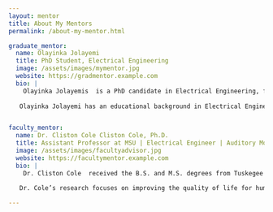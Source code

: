 ```yaml
---
layout: mentor
title: About My Mentors
permalink: /about-my-mentor.html

graduate_mentor:
  name: Olayinka Jolayemi
  title: PhD Student, Electrical Engineering
  image: /assets/images/mymentor.jpg
  website: https://gradmentor.example.com
  bio: |
    Olayinka Jolayemis  is a PhD candidate in Electrical Engineering, focused on Secure Embedded Systems. continuing his academic journey. He is involved with Dr. Cole's Secure Signal and Systems research group, where his primary research focuses on investigating adversarial attack effects on Resilient Distributed Algorithms (RDO). 
    
   Olayinka Jolayemi has an educational background in Electrical Engineering, earning both his Bachelor of Science (BS) and Master of Science (MS) degrees in Electrical Engineering. He obtained his BS degree from the University of Ilorin in Nigeria and his MS degree from Morgan State University. After completing his MS degree, Olayinka began working at Kinzo Engineering as a Cybersecurity Engineer. In this role, he focused on ensuring the security and protection of computer systems and networks against cyber threats and attacks.


faculty_mentor:
  name: Dr. Cliston Cole Cliston Cole, Ph.D.
  title: Assistant Professor at MSU | Electrical Engineer | Auditory Modeling | Speech Perception
  image: /assets/images/facultyadvisor.jpg
  website: https://facultymentor.example.com
  bio: |
    Dr. Cliston Cole  received the B.S. and M.S. degrees from Tuskegee University, both in Electrical Engineering. He also received a Ph.D. degree in Electrical and Computer Engineering from the University of Illinois at Urbana-Champaign. His research interests include digital signal processing, speech processing, image processing, radar processing, artificial intelligent (AI), machine learning, neuroscience, and techniques for improving speech recognition and computer vision in both communication and artificial intelligent systems.
    
   Dr. Cole’s research focuses on improving the quality of life for human by the development of software algorithms and software systems for AI systems such as embedded smart systems.

---
```

